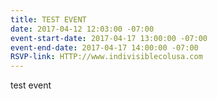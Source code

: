 ```yaml
---
title: TEST EVENT
date: 2017-04-12 12:03:00 -07:00
event-start-date: 2017-04-17 13:00:00 -07:00
event-end-date: 2017-04-17 14:00:00 -07:00
RSVP-link: HTTP://www.indivisiblecolusa.com
---
```


test event